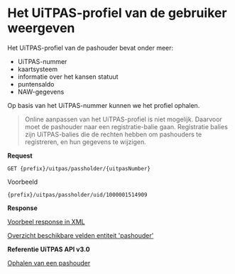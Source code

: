 ---
---

# Het UiTPAS-profiel van de gebruiker weergeven
Het UiTPAS-profiel van de pashouder bevat onder meer:
* UiTPAS-nummer
* kaartsysteem
* informatie over het kansen statuut
* puntensaldo
* NAW-gegevens

Op basis van het UiTPAS-nummer kunnen we het profiel ophalen.

> Online aanpassen van het UiTPAS-profiel is niet mogelijk. Daarvoor moet de pashouder naar een registratie-balie gaan. Registratie balies zijn UiTPAS-balies die de rechten hebben om pashouders te registreren, en hun gegevens te wijzigen. 

**Request**

```
GET {prefix}/uitpas/passholder/{uitpasNumber}
```

Voorbeeld

```
{prefix}/uitpas/passholder/uid/1000001514909
```

**Response** 

[Voorbeel response in XML](http://www.uitid.be/uitid/apidoc/uitpas-api.html#_ophalen_van_pashouder) 

[Overzicht beschikbare velden entiteit 'pashouder'](http://www.uitid.be/uitid/apidoc/uitpas-api.html#_pashouder_entiteit) 

**Referentie UiTPAS API v3.0**

[Ophalen van een pashouder](http://www.uitid.be/uitid/apidoc/uitpas-api.html#_ophalen_van_pashouder) 
